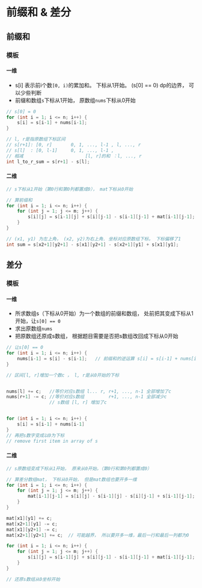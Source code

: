 # 前缀和 & 差分



## 前缀和

### 模板

#### 一维

* s[i] 表示前i个数`[0, i)`的累加和。 下标从1开始。 (s[0] == 0) dp的边界， 可以少些判断
* 前缀和数组`s`下标从1开始， 原数组`nums`下标从0开始

```c++
// s[0] = 0
for (int i = 1; i <= n; i++) {
    s[i] = s[i-1] + nums[i-1];
}

// l, r是指原数组下标区间
// s[r+1]: [0, r]       0, 1, ..., l-1 , l, ..., r
// s[l]  : [0, l-1]     0, 1, ..., l-1 , 
// 相减                       [l, r]的和 ：l, ..., r                 
int l_to_r_sum = s[r+1] - s[l];
```

#### 二维

```c++
// s下标从1开始（第0行和第0列都置成0）， mat下标从0开始

// 算前缀和
for (int i = 1; i <= n; i++) {
    for (int j = 1; j <= m; j++) {
        s[i][j] = s[i-1][j] + s[i][j-1] - s[i-1][j-1] + mat[i-1][j-1];
    }
}

// (x1, y1) 为左上角， (x2, y2)为右上角. 坐标对应原数组下标。 下标偏移了1
int sum = s[x2+1][y2+1] - s[x1][y2+1] - s[x2+1][y1] + s[x1][y1];
```



## 差分

### 模板

#### 一维

* 所求数组s（下标从0开始）为一个数组的前缀和数组， 处前把其变成下标从1开始，让`s[0] == 0`
* 求出原数组`nums`
* 把原数组还原成s数组， 根据题目需要是否把s数组改回成下标从0开始

```c++
// 让s[0] == 0
for (int i = 1; i <= n; i++) {
    nums[i-1] = s[i] - s[i-1];   // 前缀和的逆运算 s[i] = s[i-1] + nums[i-1]
}

// 区间[l, r]增加一个数c ， l, r是从0开始的下标


nums[l] += c;   //等价对应s数组 l... r, r+1, ..., n-1 全部增加了c
nums[r+1] -= c; //等价对应s数组         r+1, ..., n-1 全部减少c
                // s数组 [l, r] 增加了c


for (int i = 1; i <= n; i++) {
    s[i] = s[i-1] + nums[i-1]
}
// 再把s数字变成以0为下标
// remove first item in array of s
```

#### 二维

```c++
// s原数组变成下标从1开始， 原来从0开始，（第0行和第0列都置成0）

// 算差分数组mat， 下标从0开始， 但是mat数组也要开多一维
for (int i = 1; i <= n; i++) {
    for (int j = 1; j <= m; j++) {
        mat[i-1][j-1] = s[i][j] - s[i-1][j] - s[i][j-1] + s[i-1][j-1];
    }
}

mat[x1][y1] += c;
mat[x2+1][y1] -= c;
mat[x1][y2+1] -= c;
mat[x2+1][y2+1] += c;  // 可能越界， 所以要开多一维，最后一行和最后一列都为0

for (int i = 1; i <= n; i++) {
    for (int j = 1; j <= m; j++) {
        s[i][j] = s[i-1][j] + s[i][j-1] - s[i-1][j-1] + mat[i-1][j-1];
    }
}

// 还原s数组从0坐标开始
```

